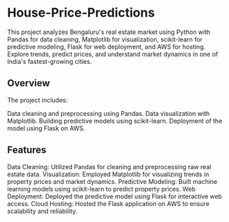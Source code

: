 ﻿# House-Price-Predictions
This project analyzes Bengaluru's real estate market using Python with Pandas for data cleaning, Matplotlib for visualization, scikit-learn for predictive modeling, Flask for web deployment, and AWS for hosting. Explore trends, predict prices, and understand market dynamics in one of India's fastest-growing cities.

## Overview

The project includes:

Data cleaning and preprocessing using Pandas.
Data visualization with Matplotlib.
Building predictive models using scikit-learn.
Deployment of the model using Flask on AWS.

## Features

Data Cleaning: Utilized Pandas for cleaning and preprocessing raw real estate data.
Visualization: Employed Matplotlib for visualizing trends in property prices and market dynamics.
Predictive Modeling: Built machine learning models using scikit-learn to predict property prices.
Web Deployment: Deployed the predictive model using Flask for interactive web access.
Cloud Hosting: Hosted the Flask application on AWS to ensure scalability and reliability.
